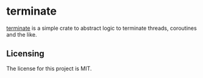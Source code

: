 # terminate

[terminate] is a simple crate to abstract logic to terminate threads, coroutines and the like.


## Licensing

The license for this project is MIT.

[terminate]: https://github.com/lemonrock/terminate "terminate GitHub page"

